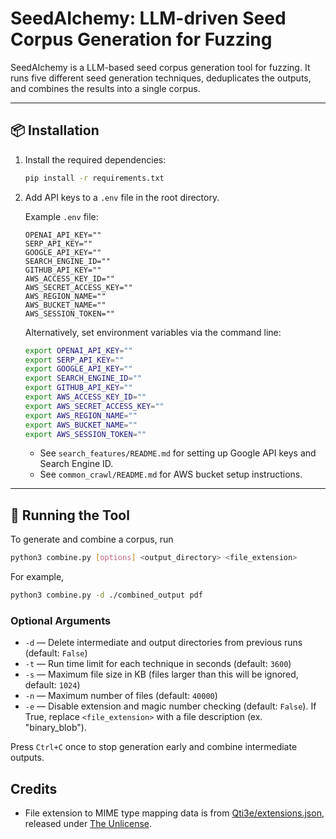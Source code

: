 # SeedAIchemy: LLM-driven Seed Corpus Generation for Fuzzing

SeedAIchemy is a LLM-based seed corpus generation tool for fuzzing. It runs five different seed generation techniques, deduplicates the outputs, and combines the results into a single corpus.

---

## 📦 Installation

1. Install the required dependencies:

   ```bash
   pip install -r requirements.txt
   ```

2. Add API keys to a `.env` file in the root directory.

   Example `.env` file:

   ```env
   OPENAI_API_KEY=""
   SERP_API_KEY=""
   GOOGLE_API_KEY=""
   SEARCH_ENGINE_ID=""
   GITHUB_API_KEY=""
   AWS_ACCESS_KEY_ID=""
   AWS_SECRET_ACCESS_KEY=""
   AWS_REGION_NAME=""
   AWS_BUCKET_NAME=""
   AWS_SESSION_TOKEN=""
   ```

   Alternatively, set environment variables via the command line:

   ```bash
   export OPENAI_API_KEY=""
   export SERP_API_KEY=""
   export GOOGLE_API_KEY=""
   export SEARCH_ENGINE_ID=""
   export GITHUB_API_KEY=""
   export AWS_ACCESS_KEY_ID=""
   export AWS_SECRET_ACCESS_KEY=""
   export AWS_REGION_NAME=""
   export AWS_BUCKET_NAME=""
   export AWS_SESSION_TOKEN=""
   ```

   - See `search_features/README.md` for setting up Google API keys and Search Engine ID.  
   - See `common_crawl/README.md` for AWS bucket setup instructions.

---

## 🚀 Running the Tool

To generate and combine a corpus, run

```bash
python3 combine.py [options] <output_directory> <file_extension>
```
For example,
```bash
python3 combine.py -d ./combined_output pdf
```
### Optional Arguments

- `-d` — Delete intermediate and output directories from previous runs (default: `False`)  
- `-t` — Run time limit for each technique in seconds (default: `3600`)  
- `-s` — Maximum file size in KB (files larger than this will be ignored, default: `1024`)  
- `-n` — Maximum number of files (default: `40000`)
- `-e` — Disable extension and magic number checking (default: `False`). If True, replace `<file_extension>` with a file description (ex. "binary_blob").

Press `Ctrl+C` once to stop generation early and combine intermediate outputs.

## Credits

- File extension to MIME type mapping data is from [Qti3e/extensions.json](https://gist.github.com/Qti3e/6341245314bf3513abb080677cd1c93b), released under [The Unlicense](http://unlicense.org/).
